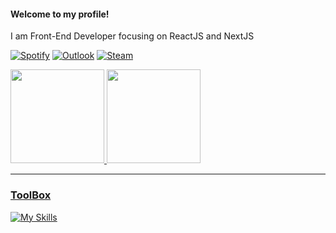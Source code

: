 #### Welcome to my profile!
I am Front-End Developer focusing on ReactJS and NextJS

[![Spotify](https://img.shields.io/badge/Spotify-1ED760?style=for-the-badge&logo=spotify&logoColor=white)](https://open.spotify.com/user/xugs5c97b6gyfb9u89b6daho8)
[![Outlook](https://img.shields.io/badge/Microsoft_Outlook-0078D4?style=for-the-badge&logo=microsoft-outlook&logoColor=white )](https://open.spotify.com/user/xugs5c97b6gyfb9u89b6daho8)
[![Steam](https://img.shields.io/badge/steam-%23000000.svg?style=for-the-badge&logo=steam&logoColor=white)](https://steamcommunity.com/profiles/76561198351795776)
<br/>


<div>
   <a href="https://github.com/Gusstagabe">
   <img height="150em" src="https://github-readme-stats.vercel.app/api?username=GustaGabe&show_icons=true&theme=tokyonight&include_all_commits=true&count_private=true"/>
   <img height="150em" src="https://github-readme-stats.vercel.app/api/top-langs/?username=GustaGabe&layout=compact&langs_count=6&theme=tokyonight"/>

</div>

<hr>

### ToolBox

[![My Skills](https://skillicons.dev/icons?i=react,nextjs,tailwind,ts,vscode,figma&theme=dark)](https://skillicons.dev)
